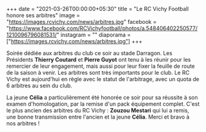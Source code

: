 +++
date = "2021-03-26T00:00:00+05:30"
title = "Le RC Vichy Football honore ses arbitres"
image = "https://images.rcvichy.com/news/arbitres.jpg"
facebook = "https://www.facebook.com/RCVichyfootball/photos/a.548406402250577/1210096796081531/"
instagram = ""
diaporama = ["https://images.rcvichy.com/news/arbitres.jpg"]
+++

Soirée dédiée aux arbitres du club ce soir au stade Darragon. Les Présidents **Thierry Coutard** et **Pierre Guyot** ont tenu à les réunir pour les remercier de leur engagement, mais aussi pour leur fixer la feuille de route de la saison à venir. Les arbitres sont très importants pour le club. Le RC Vichy est aujourd'hui en règle avec le statut de l'arbitrage, avec un quota de 6 arbitres au sein du club.  

La jeune **Célia** a particulièrement été honorée ce soir pour sa réussite à son examen d'homologation, par la remise d'un pack équipement complet. C'est le plus ancien des arbitres du RC Vichy : **Zouzou Mestari** qui lui a remis, une bonne transmission entre l'ancien et la jeune **Célia**. Merci et bravo à nos arbitres !
